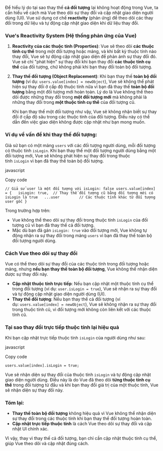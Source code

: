 

Để hiểu lý do tại sao thay thế **cả đối tượng** lại không hoạt động trong Vue, ta cần hiểu về cách mà Vue theo dõi sự thay đổi và cập nhật giao diện người dùng (UI). Vue sử dụng cơ chế **reactivity** (phản ứng) để theo dõi các thay đổi trong dữ liệu và tự động cập nhật giao diện khi dữ liệu thay đổi.

### Vue's Reactivity System (Hệ thống phản ứng của Vue)

1. **Reactivity của các thuộc tính (Properties)**: Vue sẽ theo dõi **các thuộc tính cụ thể** trong một đối tượng hoặc mảng, và khi bất kỳ thuộc tính nào thay đổi, Vue sẽ tự động cập nhật giao diện để phản ánh sự thay đổi đó. Vue sẽ chỉ "phát hiện" sự thay đổi khi bạn thay đổi **các thuộc tính cụ thể** của đối tượng, chứ không phải khi bạn thay đổi toàn bộ đối tượng.
    
2. **Thay thế đối tượng (Object Replacement)**: Khi bạn thay thế **toàn bộ đối tượng** (ví dụ: `users.value[index] = newObject`), Vue sẽ không thể phát hiện sự thay đổi ở cấp độ thuộc tính nữa vì bạn đã thay thế **toàn bộ đối tượng** bằng một đối tượng mới hoàn toàn. Lý do là Vue không thể theo dõi được những thay đổi trong **một đối tượng mới** mà không phải là những thay đổi trong **một thuộc tính cụ thể** của đối tượng cũ.
    
    Khi bạn thay thế một đối tượng như vậy, Vue sẽ không nhận biết sự thay đổi ở cấp độ sâu trong các thuộc tính của đối tượng. Điều này có thể dẫn đến việc giao diện không được cập nhật như bạn mong muốn.
    

### Ví dụ về vấn đề khi thay thế đối tượng:

Giả sử bạn có một mảng `users` với các đối tượng người dùng, mỗi đối tượng có thuộc tính `isLogin`. Khi bạn thay thế một đối tượng người dùng bằng một đối tượng mới, Vue sẽ không phát hiện sự thay đổi trong thuộc tính `isLogin` vì bạn đã thay thế toàn bộ đối tượng.

javascript

Copy code

`// Giả sử user là một đối tượng với isLogin: false users.value[index] = {   isLogin: true,  // Thay thế đối tượng cũ bằng đối tượng mới có isLogin là true   ...user         // Các thuộc tính khác từ đối tượng user gốc }`

Trong trường hợp trên:

- Vue không thể theo dõi sự thay đổi trong thuộc tính `isLogin` của đối tượng cũ vì bạn đã thay thế cả đối tượng.
- Mặc dù bạn đã gán `isLogin: true` vào đối tượng mới, Vue không tự động nhận ra sự thay đổi trong mảng `users` vì bạn đã thay thế toàn bộ đối tượng người dùng.

### Cách Vue theo dõi sự thay đổi

Vue có thể theo dõi sự thay đổi của các thuộc tính trong đối tượng hoặc mảng, nhưng **nếu bạn thay thế toàn bộ đối tượng**, Vue không thể nhận diện được sự thay đổi này.

- **Cập nhật thuộc tính trực tiếp**: Nếu bạn cập nhật một thuộc tính cụ thể trong đối tượng (ví dụ: `user.isLogin = true`), Vue sẽ nhận ra sự thay đổi và tự động cập nhật giao diện người dùng (UI).
- **Thay thế đối tượng**: Nếu bạn thay thế cả đối tượng (ví dụ: `users.value[index] = newObject`), Vue sẽ không nhận ra sự thay đổi trong thuộc tính cũ, vì đối tượng mới không còn liên kết với các thuộc tính cũ.

### Tại sao thay đổi trực tiếp thuộc tính lại hiệu quả

Khi bạn cập nhật trực tiếp thuộc tính `isLogin` của người dùng như sau:

javascript

Copy code

`users.value[index].isLogin = true;`

Vue sẽ nhận diện sự thay đổi của thuộc tính `isLogin` và tự động cập nhật giao diện người dùng. Điều này là do Vue đã theo dõi **từng thuộc tính cụ thể** trong đối tượng từ đầu và khi bạn thay đổi giá trị của một thuộc tính, Vue sẽ nhận diện sự thay đổi này.

### Tóm lại:

- **Thay thế toàn bộ đối tượng** không hiệu quả vì Vue không thể nhận diện sự thay đổi trong các thuộc tính khi bạn thay thế đối tượng hoàn toàn.
- **Cập nhật trực tiếp thuộc tính** là cách Vue theo dõi sự thay đổi và cập nhật UI chính xác.

Vì vậy, thay vì thay thế cả đối tượng, bạn chỉ cần cập nhật thuộc tính cụ thể, giúp Vue theo dõi và cập nhật đúng cách.